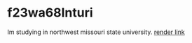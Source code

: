 # f23wa68Inturi
Im studying in northwest missouri state university.
[render link](https://f23wa68inturi.onrender.com)